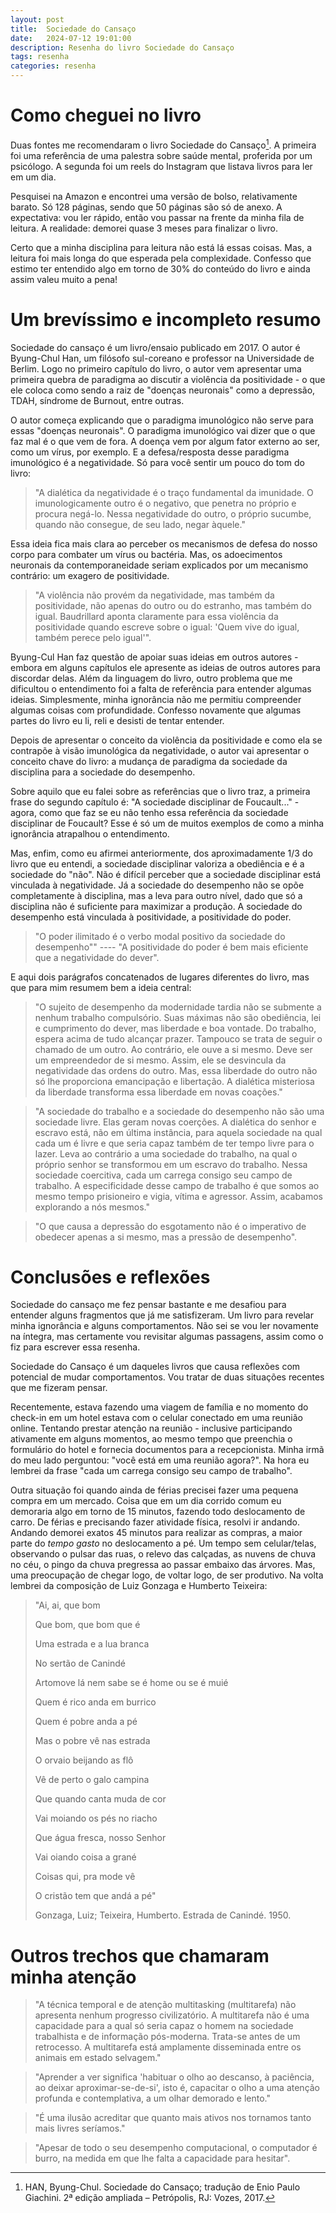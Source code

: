 ```yaml
---
layout: post
title:  Sociedade do Cansaço
date:   2024-07-12 19:01:00
description: Resenha do livro Sociedade do Cansaço
tags: resenha
categories: resenha
---
```


# Como cheguei no livro

Duas fontes me recomendaram o livro Sociedade do Cansaço[^1]. A primeira foi uma referência de uma palestra sobre saúde mental, proferida por um psicólogo. A segunda foi um reels do Instagram que listava livros para ler em um dia.

Pesquisei na Amazon e encontrei uma versão de bolso, relativamente barato. Só 128 páginas, sendo que 50 páginas são só de anexo. A expectativa: vou ler rápido, então vou passar na frente da minha fila de leitura. A realidade: demorei quase 3 meses para finalizar o livro.

Certo que a minha disciplina para leitura não está lá essas coisas. Mas, a leitura foi mais longa do que esperada pela complexidade. Confesso que estimo ter entendido algo em torno de 30% do conteúdo do livro e ainda assim valeu muito a pena! 

[^1]: HAN, Byung-Chul. Sociedade do Cansaço; tradução de Enio Paulo Giachini. 2ª edição ampliada – Petrópolis, RJ: Vozes, 2017.

# Um brevíssimo e incompleto resumo

Sociedade do cansaço é um livro/ensaio publicado em 2017. O autor é Byung-Chul Han, um filósofo sul-coreano e professor na Universidade de Berlim. Logo no primeiro capítulo do livro, o autor vem apresentar uma primeira quebra de paradigma ao discutir a violência da positividade - o que ele coloca como sendo a raiz de "doenças neuronais" como a depressão, TDAH, síndrome de Burnout, entre outras.

O autor começa explicando que o paradigma imunológico não serve para essas "doenças neuronais". O paradigma imunológico vai dizer que o que faz mal é o que vem de fora. A doença vem por algum fator externo ao ser, como um vírus, por exemplo. E a defesa/resposta desse paradigma imunológico é a negatividade. Só para você sentir um pouco do tom do livro:

<blockquote>
"A dialética da negatividade é o traço fundamental da imunidade. O imunologicamente outro é o negativo, que penetra no próprio e procura negá-lo. Nessa negatividade do outro, o próprio sucumbe, quando não consegue, de seu lado, negar àquele."
</blockquote>

Essa ideia fica mais clara ao perceber os mecanismos de defesa do nosso corpo para combater um vírus ou bactéria. Mas, os adoecimentos neuronais da contemporaneidade seriam explicados por um mecanismo contrário: um exagero de positividade.

<blockquote>
"A violência não provém da negatividade, mas também da positividade, não apenas do outro ou do estranho, mas também do igual. Baudrillard aponta claramente para essa violência da positividade quando escreve sobre o igual: 'Quem vive do igual, também perece pelo igual'".
</blockquote>

Byung-Cul Han faz questão de apoiar suas ideias em outros autores - embora em alguns capítulos ele apresente as ideias de outros autores para discordar delas. Além da linguagem do livro, outro problema que me dificultou o entendimento foi a falta de referência para entender algumas ideias. Simplesmente, minha ignorância não me permitiu compreender algumas coisas com profundidade. Confesso novamente que algumas partes do livro eu li, reli e desisti de tentar entender.

Depois de apresentar o conceito da violência da positividade e como ela se contrapõe à visão imunológica da negatividade, o autor vai apresentar o conceito chave do livro: a mudança de paradigma da sociedade da disciplina para a sociedade do desempenho. 

Sobre aquilo que eu falei sobre as referências que o livro traz, a primeira frase do segundo capítulo é: "A sociedade disciplinar de Foucault..." - agora, como que faz se eu não tenho essa referência da sociedade disciplinar de Foucault? Esse é só um de muitos exemplos de como a minha ignorância atrapalhou o entendimento. 

Mas, enfim, como eu afirmei anteriormente, dos aproximadamente 1/3 do livro que eu entendi, a sociedade disciplinar valoriza a obediência e é a sociedade do "não". Não é difícil perceber que a sociedade disciplinar está vinculada à negatividade. Já a sociedade do desempenho não se opõe completamente à disciplina, mas a leva para outro nível, dado que só a disciplina não é suficiente para maximizar a produção. A sociedade do desempenho está vinculada à positividade, a positividade do poder. 

<blockquote>
"O poder ilimitado é o verbo modal positivo da sociedade do desempenho""
----
"A positividade do poder é bem mais eficiente que a negatividade do dever".
</blockquote>

E aqui dois parágrafos concatenados de lugares diferentes do livro, mas que para mim resumem bem a ideia central:

<blockquote>
"O sujeito de desempenho da modernidade tardia não se submente a nenhum trabalho compulsório. Suas máximas não são obediência, lei e cumprimento do dever, mas liberdade e boa vontade. Do trabalho, espera acima de tudo alcançar prazer. Tampouco se trata de seguir o chamado de um outro. Ao contrário, ele ouve a si mesmo. Deve ser um empreendedor de si mesmo. Assim, ele se desvincula da negatividade das ordens do outro. Mas, essa liberdade do outro não só lhe proporciona emancipação e libertação. A dialética misteriosa da liberdade transforma essa liberdade em novas coações."
</blockquote>

<blockquote>
"A sociedade do trabalho e a sociedade do desempenho não são uma sociedade livre. Elas geram novas coerções. A dialética do senhor e escravo está, não em última instância, para aquela sociedade na qual cada um é livre e que seria capaz também de ter tempo livre para o lazer. Leva ao contrário a uma sociedade do trabalho, na qual o próprio senhor se transformou em um escravo do trabalho. Nessa sociedade coercitiva, cada um carrega consigo seu campo de trabalho. A especificidade desse campo de trabalho é que somos ao mesmo tempo prisioneiro e vigia, vítima e agressor. Assim, acabamos explorando a nós mesmos."
</blockquote>

<blockquote>
"O que causa a depressão do esgotamento não é o imperativo de obedecer apenas a si mesmo, mas a pressão de desempenho".
</blockquote>

# Conclusões e reflexões

Sociedade do cansaço me fez pensar bastante e me desafiou para entender alguns fragmentos que já me satisfizeram. Um livro para revelar minha ignorância e alguns comportamentos. Não sei se vou ler novamente na íntegra, mas certamente vou revisitar algumas passagens, assim como o fiz para escrever essa resenha. 

Sociedade do Cansaço é um daqueles livros que causa reflexões com potencial de mudar comportamentos. Vou tratar de duas situações recentes que me fizeram pensar.

Recentemente, estava fazendo uma viagem de família e no momento do check-in em um hotel estava com o celular conectado em uma reunião online. Tentando prestar atenção na reunião - inclusive participando ativamente em alguns momentos, ao mesmo tempo que preenchia o formulário do hotel e fornecia documentos para a recepcionista. Minha irmã do meu lado perguntou: "você está em uma reunião agora?". Na hora eu lembrei da frase "cada um carrega consigo seu campo de trabalho".

Outra situação foi quando ainda de férias precisei fazer uma pequena compra em um mercado. Coisa que em um dia corrido comum eu demoraria algo em torno de 15 minutos, fazendo todo deslocamento de carro. De férias e precisando fazer atividade física, resolvi ir andando. Andando demorei exatos 45 minutos para realizar as compras, a maior parte do *tempo gasto* no deslocamento a pé. Um tempo sem celular/telas, observando o pulsar das ruas, o relevo das calçadas, as nuvens de chuva no céu, o pingo da chuva pregressa ao passar embaixo das árvores. Mas, uma preocupação de chegar logo, de voltar logo, de ser produtivo. Na volta lembrei da composição de Luiz Gonzaga e Humberto Teixeira:

<blockquote>
"Ai, ai, que bom

Que bom, que bom que é

Uma estrada e a lua branca

No sertão de Canindé

Artomove lá nem sabe se é home ou se é muié

Quem é rico anda em burrico

Quem é pobre anda a pé

Mas o pobre vê nas estrada

O orvaio beijando as flô

Vê de perto o galo campina

Que quando canta muda de cor

Vai moiando os pés no riacho

Que água fresca, nosso Senhor

Vai oiando coisa a grané

Coisas qui, pra mode vê

O cristão tem que andá a pé"

Gonzaga, Luiz; Teixeira, Humberto. Estrada de Canindé. 1950.
</blockquote>

# Outros trechos que chamaram minha atenção

<blockquote>
"A técnica temporal e de atenção multitasking (multitarefa) não apresenta nenhum progresso civilizatório. A multitarefa não é uma capacidade para a qual só seria capaz o homem na sociedade trabalhista e de informação pós-moderna. Trata-se antes de um retrocesso. A multitarefa está amplamente disseminada entre os animais em estado selvagem."
</blockquote>

<blockquote>
"Aprender a ver significa 'habituar o olho ao descanso, à paciência, ao deixar aproximar-se-de-si', isto é, capacitar o olho a uma atenção profunda e contemplativa, a um olhar demorado e lento."
</blockquote>

<blockquote>
"É uma ilusão acreditar que quanto mais ativos nos tornamos tanto mais livres seríamos."
</blockquote>

<blockquote>
"Apesar de todo o seu desempenho computacional, o computador é burro, na medida em que lhe falta a capacidade para hesitar".
</blockquote>